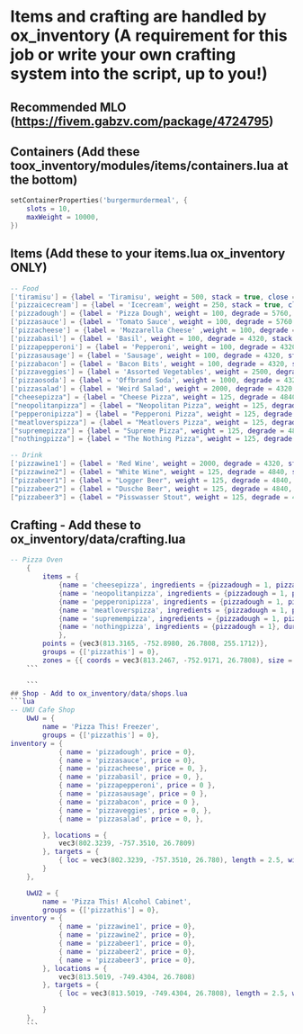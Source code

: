 # Items and crafting are handled by ox_inventory (A requirement for this job or write your own crafting system into the script, up to you!)
## Recommended MLO (https://fivem.gabzv.com/package/4724795)
## Containers (Add these toox_inventory/modules/items/containers.lua at the bottom)
```lua
setContainerProperties('burgermurdermeal', {
	slots = 10,
	maxWeight = 10000,
})
```
## Items (Add these to your items.lua ox_inventory ONLY)
```lua
-- Food
['tiramisu'] = {label = 'Tiramisu', weight = 500, stack = true, close = false, description = "Italians are not real."},
['pizzaicecream'] = {label = 'Icecream', weight = 250, stack = true, close = false, description = "So creamy"},
['pizzadough'] = {label = 'Pizza Dough', weight = 100, degrade = 5760, stack = true, close = true, description = "An Ingredient"},
['pizzasauce'] = {label = 'Tomato Sauce', weight = 100, degrade = 5760, stack = true, close = true, description = "An Ingredient"},
['pizzacheese'] = {label = 'Mozzarella Cheese' ,weight = 100, degrade = 4320, stack = true, close = true, description = "An Ingredient"},
['pizzabasil'] = {label = 'Basil', weight = 100, degrade = 4320, stack = true, close = true, description = "An Ingredient"},
['pizzapepperoni'] = {label = 'Pepperoni', weight = 100, degrade = 4320, stack = true, close = true, description = "An Ingredient"},
['pizzasausage'] = {label = 'Sausage', weight = 100, degrade = 4320, stack = true, close = true, description = "An Ingredient"},
['pizzabacon'] = {label = 'Bacon Bits', weight = 100, degrade = 4320, stack = true, close = true, description = "An Ingredient"},
['pizzaveggies'] = {label = 'Assorted Vegetables', weight = 2500, degrade = 10080, stack = true, close = true, description = "An Ingredient"},
['pizzaosoda'] = {label = 'Offbrand Soda', weight = 1000, degrade = 4320, stack = true, close = true, description = "Have you heard of this brand before?" },
['pizzasalad'] = {label = 'Weird Salad', weight = 2000, degrade = 4320, stack = false, close = false, consume = 0, description = "Im on a diet"  client = {status = {hunger = 200000}, anim = 'eating', prop = 'cookie', usetime = 2500, }},
["cheesepizza"] = {label = "Cheese Pizza", weight = 125, degrade = 4840, stack = true, close = true, description = "For the basic bitches"  client = {status = {hunger = 200000}, anim = 'eating', prop = 'cookie', usetime = 2500, }},
["neopolitanpizza"] = {label = "Neopolitan Pizza", weight = 125, degrade = 4840, stack = true, close = true, description = "Napoleon was Italian?"  client = {status = {hunger = 200000}, anim = 'eating', prop = 'cookie', usetime = 2500, }},
["pepperonipizza"] = {label = "Pepperoni Pizza", weight = 125, degrade = 4840, stack = true, close = true, description = "I dont have a joke for this one"  client = {status = {hunger = 200000}, anim = 'eating', prop = 'cookie', usetime = 2500, }},
["meatloverspizza"] = {label = "Meatlovers Pizza", weight = 125, degrade = 4840, stack = true, close = true, description = "For those who love meat in their mouths"  client = {status = {hunger = 200000}, anim = 'eating', prop = 'cookie', usetime = 2500, }},
["supremepizza"] = {label = "Supreme Pizza", weight = 125, degrade = 4840, stack = true, close = true, description = "All the toppings"  client = {status = {hunger = 200000}, anim = 'eating', prop = 'cookie', usetime = 2500, }},
["nothingpizza"] = {label = "The Nothing Pizza", weight = 125, degrade = 4840, stack = true, close = true, description = "Pizza but with nothing"},

-- Drink
['pizzawine1'] = {label = 'Red Wine', weight = 2000, degrade = 4320, stack = false, close = false, consume = 0, description = "Im on a diet" client = {status = {thirst = 400000}, anim = {dict = 'mp_player_intdrink', clip = 'loop_bottle'}, usetime = 2500, cancel = true}},
["pizzawine2"] = {label = "White Wine", weight = 125, degrade = 4840, stack = true, close = true, description = "For the basic bitches" client = {status = {thirst = 400000}, anim = {dict = 'mp_player_intdrink', clip = 'loop_bottle'}, usetime = 2500, cancel = true}},
["pizzabeer1"] = {label = "Logger Beer", weight = 125, degrade = 4840, stack = true, close = true, description = "Manly Men" client = {status = {thirst = 400000}, anim = {dict = 'mp_player_intdrink', clip = 'loop_bottle'}, usetime = 2500, cancel = true}},
["pizzabeer2"] = {label = "Dusche Beer", weight = 125, degrade = 4840, stack = true, close = true, description = "Femboy" client = {status = {thirst = 400000}, anim = {dict = 'mp_player_intdrink', clip = 'loop_bottle'}, usetime = 2500, cancel = true}},
["pizzabeer3"] = {label = "Pisswasser Stout", weight = 125, degrade = 4840, stack = true, close = true, description = "Liberal" client = {status = {thirst = 400000}, anim = {dict = 'mp_player_intdrink', clip = 'loop_bottle'}, usetime = 2500, cancel = true}},


```
## Crafting - Add these to ox_inventory/data/crafting.lua
```lua
-- Pizza Oven
	{
		items = {
            {name = 'cheesepizza', ingredients = {pizzadough = 1, pizzasauce = 2, pizzacheese = 3}, duration = 5000, count = 1}, 
            {name = 'neopolitanpizza', ingredients = {pizzadough = 1, pizzasauce = 2, pizzacheese = 3, pizzabasil = 5}, duration = 5000, count = 1},
			{name = 'pepperonipizza', ingredients = {pizzadough = 1, pizzasauce = 2, pizzacheese = 3, pizzapepperoni = 15}, duration = 5000, count = 1},
			{name = 'meatloverspizza', ingredients = {pizzadough = 1, pizzasauce = 2, pizzacheese = 3, pizzapepperoni = 15, pizzasausage = 15}, duration = 5000, count = 1},
			{name = 'supremempizza', ingredients = {pizzadough = 1, pizzasauce = 2, pizzacheese = 3, pizzapepperoni = 15, pizzasausage = 15, pizzaveggies = 15}, duration = 5000, count = 1},
			{name = 'nothingpizza', ingredients = {pizzadough = 1}, duration = 5000, count = 1},            
            },
		points = {vec3(813.3165, -752.8980, 26.7808, 255.1712)},
		groups = {['pizzathis'] = 0},
		zones = {{ coords = vec3(813.2467, -752.9171, 26.7808), size = vec3(1, 2, 1), distance = 2, rotation = 270.0}}},
    ```

    ```
## Shop - Add to ox_inventory/data/shops.lua
```lua
-- UWU Cafe Shop
	UwU = {
		name = 'Pizza This! Freezer',
		groups = {['pizzathis'] = 0},
inventory = {
			{ name = 'pizzadough', price = 0},
			{ name = 'pizzasauce', price = 0},
			{ name = 'pizzacheese', price = 0, },
            { name = 'pizzabasil', price = 0, },
			{ name = 'pizzapepperoni', price = 0 },
			{ name = 'pizzasausage', price = 0 },
			{ name = 'pizzabacon', price = 0 },
			{ name = 'pizzaveggies', price = 0, },
			{ name = 'pizzasalad', price = 0, },

		}, locations = {
			vec3(802.3239, -757.3510, 26.7809)
		}, targets = {
			{ loc = vec3(802.3239, -757.3510, 26.780), length = 2.5, width = 3.0, heading = 3.0, minZ = 24.5, maxZ = 28.0, distance = 6 }
		}
	},

	UwU2 = {
		name = 'Pizza This! Alcohol Cabinet',
		groups = {['pizzathis'] = 0},
inventory = {
			{ name = 'pizzawine1', price = 0},
			{ name = 'pizzawine2', price = 0},
			{ name = 'pizzabeer1', price = 0},
			{ name = 'pizzabeer2', price = 0},
			{ name = 'pizzabeer3', price = 0},
		}, locations = {
			vec3(813.5019, -749.4304, 26.7808)
		}, targets = {
			{ loc = vec3(813.5019, -749.4304, 26.7808), length = 2.5, width = 3.0, heading = 270.0, minZ = 24.5, maxZ = 28.0, distance = 6 }

		}
	},
    ```
  
